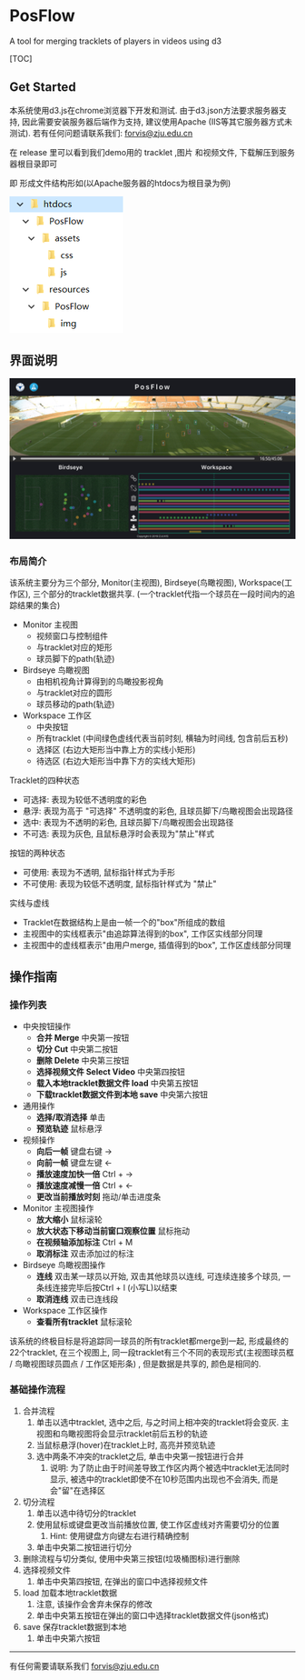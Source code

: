 # PosFlow
A tool for merging tracklets of players in videos using d3

[TOC]

## Get Started

本系统使用d3.js在chrome浏览器下开发和测试. 由于d3.json方法要求服务器支持, 因此需要安装服务器后端作为支持, 建议使用Apache (IIS等其它服务器方式未测试). 若有任何问题请联系我们: forvis@zju.edu.cn

在 release 里可以看到我们demo用的 tracklet ,图片 和视频文件, 下载解压到服务器根目录即可

即 形成文件结构形如(以Apache服务器的htdocs为根目录为例)

![1557411382923](README.assets/1557411382923.png)

## 界面说明

![1557411454919](README.assets/1557411454919.png)

### 布局简介

该系统主要分为三个部分, Monitor(主视图), Birdseye(鸟瞰视图), Workspace(工作区), 三个部分的tracklet数据共享. (一个tracklet代指一个球员在一段时间内的追踪结果的集合)

- Monitor 主视图
  - 视频窗口与控制组件
  - 与tracklet对应的矩形
  - 球员脚下的path(轨迹)
- Birdseye 鸟瞰视图
  - 由相机视角计算得到的鸟瞰投影视角
  - 与tracklet对应的圆形
  - 球员移动的path(轨迹)
- Workspace 工作区
  - 中央按钮
  - 所有tracklet (中间绿色虚线代表当前时刻, 横轴为时间线, 包含前后五秒)
  - 选择区 (右边大矩形当中靠上方的实线小矩形)
  - 待选区 (右边大矩形当中靠下方的实线大矩形)



Tracklet的四种状态

- 可选择: 表现为较低不透明度的彩色
- 悬浮: 表现为高于 "可选择" 不透明度的彩色, 且球员脚下/鸟瞰视图会出现路径
- 选中: 表现为不透明的彩色, 且球员脚下/鸟瞰视图会出现路径
- 不可选: 表现为灰色, 且鼠标悬浮时会表现为"禁止"样式



按钮的两种状态

- 可使用: 表现为不透明, 鼠标指针样式为手形
- 不可使用: 表现为较低不透明度, 鼠标指针样式为 "禁止"



实线与虚线

- Tracklet在数据结构上是由一帧一个的"box"所组成的数组
- 主视图中的实线框表示"由追踪算法得到的box", 工作区实线部分同理
- 主视图中的虚线框表示"由用户merge, 插值得到的box", 工作区虚线部分同理



## 操作指南

### 操作列表

- 中央按钮操作
  - **合并 Merge** 中央第一按钮 
  - **切分 Cut** 中央第二按钮
  - **删除 Delete** 中央第三按钮
  - **选择视频文件 Select Video** 中央第四按钮
  - **载入本地tracklet数据文件 load** 中央第五按钮
  - **下载tracklet数据文件到本地 save** 中央第六按钮
- 通用操作
  - **选择/取消选择** 单击
  - **预览轨迹** 鼠标悬浮
- 视频操作
  - **向后一帧** 键盘右键 ->
  - **向前一帧** 键盘左键 <-
  - **播放速度加快一倍** Ctrl + ->
  - **播放速度减慢一倍** Ctrl + <-
  - **更改当前播放时刻** 拖动/单击进度条
- Monitor 主视图操作
  - **放大缩小** 鼠标滚轮
  - **放大状态下移动当前窗口观察位置** 鼠标拖动
  - **在视频轴添加标注** Ctrl + M
  - **取消标注** 双击添加过的标注
- Birdseye 鸟瞰视图操作
  - **连线** 双击某一球员以开始, 双击其他球员以连线, 可连续连接多个球员, 一条线连接完毕后按Ctrl + l (小写L)以结束
  - **取消连线** 双击已连线段
- Workspace 工作区操作
  - **查看所有tracklet** 鼠标滚轮

该系统的终极目标是将追踪同一球员的所有tracklet都merge到一起, 形成最终的22个tracklet, 在三个视图上, 同一段tracklet有三个不同的表现形式(主视图球员框 / 鸟瞰视图球员圆点 / 工作区矩形条) , 但是数据是共享的, 颜色是相同的.

### 基础操作流程

1. 合并流程
   1. 单击以选中tracklet, 选中之后, 与之时间上相冲突的tracklet将会变灰. 主视图和鸟瞰视图将会显示tracklet前后五秒的轨迹
   2. 当鼠标悬浮(hover)在tracklet上时, 高亮并预览轨迹
   3. 选中两条不冲突的tracklet之后, 单击中央第一按钮进行合并
      1. 说明: 为了防止由于时间差导致工作区内两个被选中tracklet无法同时显示, 被选中的tracklet即使不在10秒范围内出现也不会消失, 而是会"留"在选择区
2. 切分流程
   1. 单击以选中待切分的tracklet
   2. 使用鼠标或键盘更改当前播放位置, 使工作区虚线对齐需要切分的位置
      1. Hint: 使用键盘方向键左右进行精确控制
   3. 单击中央第二按钮进行切分
3. 删除流程与切分类似, 使用中央第三按钮(垃圾桶图标)进行删除
4. 选择视频文件
   1. 单击中央第四按钮, 在弹出的窗口中选择视频文件
5. load 加载本地tracklet数据
   1. 注意, 该操作会舍弃未保存的修改
   2. 单击中央第五按钮在弹出的窗口中选择tracklet数据文件(json格式)
6. save 保存tracklet数据到本地
   1. 单击中央第六按钮



***
有任何需要请联系我们 forvis@zju.edu.cn
